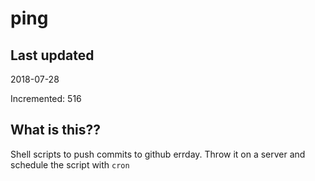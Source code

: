 # ping

## Last updated
2018-07-28

Incremented: 516

## What is this??
Shell scripts to push commits to github errday. Throw it on a server and schedule the script with `cron`
